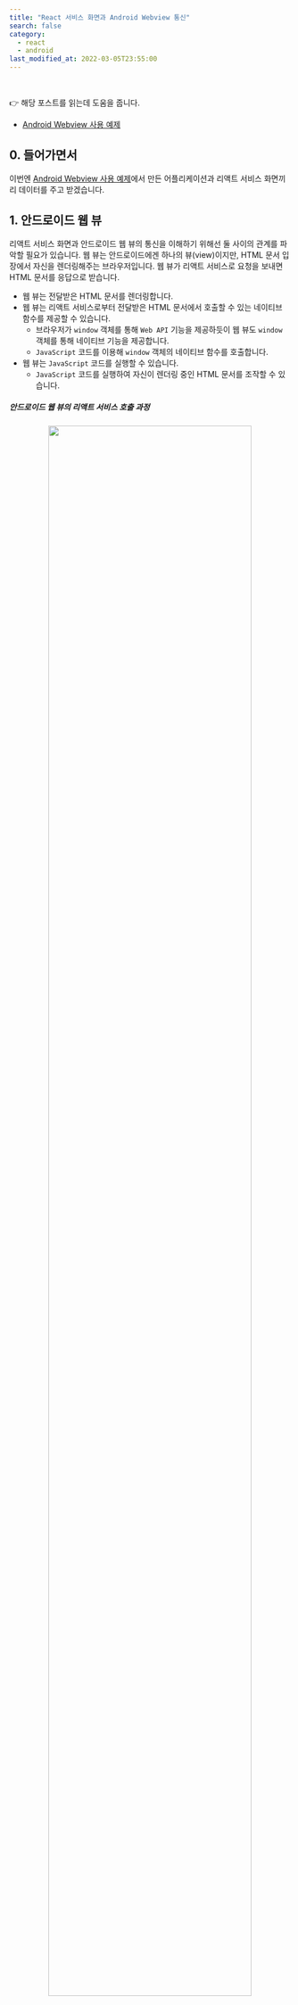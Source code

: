 ```yaml
---
title: "React 서비스 화면과 Android Webview 통신"
search: false
category:
  - react
  - android
last_modified_at: 2022-03-05T23:55:00
---
```


<br/>

👉 해당 포스트를 읽는데 도움을 줍니다.
- [Android Webview 사용 예제][android-webview-link] 

## 0. 들어가면서

이번엔 [Android Webview 사용 예제][android-webview-link]에서 만든 어플리케이션과 리액트 서비스 화면끼리 데이터를 주고 받겠습니다.

## 1. 안드로이드 웹 뷰

리액트 서비스 화면과 안드로이드 웹 뷰의 통신을 이해하기 위해선 둘 사이의 관계를 파악할 필요가 있습니다. 
웹 뷰는 안드로이드에겐 하나의 뷰(view)이지만, HTML 문서 입장에서 자신을 렌더링해주는 브라우저입니다. 
웹 뷰가 리액트 서비스로 요청을 보내면 HTML 문서를 응답으로 받습니다. 
- 웹 뷰는 전달받은 HTML 문서를 렌더링합니다.
- 웹 뷰는 리액트 서비스로부터 전달받은 HTML 문서에서 호출할 수 있는 네이티브 함수를 제공할 수 있습니다.
    - 브라우저가 `window` 객체를 통해 `Web API` 기능을 제공하듯이 웹 뷰도 `window` 객체를 통해 네이티브 기능을 제공합니다. 
    - `JavaScript` 코드를 이용해 `window` 객체의 네이티브 함수를 호출합니다.
- 웹 뷰는 `JavaScript` 코드를 실행할 수 있습니다.
    - `JavaScript` 코드를 실행하여 자신이 렌더링 중인 HTML 문서를 조작할 수 있습니다. 

##### 안드로이드 웹 뷰의 리액트 서비스 호출 과정

<p align="center">
    <img src="/images/react-android-webview-communication-1.JPG" width="85%" class="image__border">
</p>

##### 안드로이드 웹 뷰와 HTML 문서 통신
- 웹 뷰 인스턴스에게 렌더링 중인 HTML 문서에게 네이티브 메소드를 호출할 수 있는 인터페이스를 제공합니다.
- 웹 뷰 인스턴스는 자신의 `evaluateJavascript` 메소드를 통해 `JavaScript` 코드를 실행할 수 있습니다.

<p align="center">
    <img src="/images/react-android-webview-communication-2.JPG" width="55%" class="image__border">
</p>

## 2. 안드로이드 웹 뷰 자바스크립트 인터페이스 추가

### 2.1. JavaScript 인터페이스 만들기

##### JavascriptCallbackClient 클래스
- 렌더링 중인 HTML 문서에서 호출할 수 있는 메소드를 정의합니다.
- 호출할 수 있는 메소드에 `@JavascriptInterface` 애너테이션을 추가합니다.
- `showToastMessage` 메소드
    - HTML 문서에서 전달한 메세지를 토스트 기능을 통해 화면에 띄웁니다.
- `callJavaScriptFunction` 메소드
    - 5초 뒤 `JavaScript` 코드를 이용해 커스텀 이벤트(CustomEvent)를 발행합니다.
    - 커스텀 이벤트의 이름은 `"javascriptFunction"` 입니다.
    - 발행한 이벤트를 이용해 리액트 서비스의 상태를 변경합니다.

```java
package com.example.myapplication.web;

import android.app.Activity;
import android.webkit.JavascriptInterface;
import android.webkit.WebView;
import android.widget.Toast;

public class JavascriptCallbackClient {

    private Activity mContext;
    private WebView webView;

    public JavascriptCallbackClient(Activity activity, WebView webView) {
        this.mContext = activity;
        this.webView = webView;
    }

    private String publishEvent(String functionName, String data) {
        StringBuffer buffer = new StringBuffer()
                .append("window.dispatchEvent(\n")
                .append("   new CustomEvent(\"").append(functionName).append("\", {\n")
                .append("           detail: {\n")
                .append("               data: ").append(data).append("\n")
                .append("           }\n")
                .append("       }\n")
                .append("   )\n")
                .append(");");
        return buffer.toString();
    }

    @JavascriptInterface
    public void showToastMessage(final String message) {
        Toast.makeText(mContext, message, Toast.LENGTH_SHORT).show();
    }

    @JavascriptInterface
    public void callJavaScriptFunction() {
        webView.postDelayed(() -> {
            webView.evaluateJavascript(publishEvent("javascriptFunction", "\"Hello, I'm message from Android\""),
                    (result) -> {
                        Toast.makeText(mContext, result, Toast.LENGTH_SHORT).show();
                    }
            );
        }, 5000);
    }
}
```

### 2.2. JavaScript 인터페이스 등록하기

전체 코드를 확인하시려면 [Android Webview 사용 예제][android-webview-link] 포스트를 참고하세요.

##### FirstFragment 클래스
- `WebView` 클래스의 `addJavascriptInterface` 메소드로 이전 단계에서 만든 `JavascriptCallbackClient` 클래스를 등록합니다.
- `HTML` 문서에서 사용할 수 있도록 이름을 `android`로 지정합니다.
    - `window` 객체로부터 `android` 객체를 꺼내 사용할 수 있습니다.
- 리액트 서비스를 호출할 수 있도록 주소를 변경합니다.
    - 안드로이드 앱은 리액트 서비스 주소를 모르기 때문에 `LAN IP`를 전달합니다.

```java
package com.example.myapplication;

public class FirstFragment extends Fragment {

    private FragmentFirstBinding binding;

    private WebView webView;
    private ProgressBar progressBar;
    private EditText urlEditText;
    private OnBackPressedCallback onBackPressedCallback;

    public void initWebView() {

        webView.setWebViewClient(new WebViewClient() {

            @Override
            public void onPageStarted(WebView view, String url, Bitmap favicon) {
                super.onPageStarted(view, url, favicon);
                progressBar.setVisibility(View.VISIBLE);
            }

            @Override
            public void onPageFinished(WebView view, String url) {
                super.onPageFinished(view, url);
                progressBar.setVisibility(View.GONE);
            }

            @Override
            public boolean shouldOverrideUrlLoading(WebView view, String url) {
                view.loadUrl(url);
                return true;
            }
        });

        WebSettings webSettings = webView.getSettings();
        webSettings.setJavaScriptEnabled(true);

        // JavaScript 인터페이스 등록
        webView.addJavascriptInterface(new JavascriptCallbackClient(requireActivity(), webView), "android");
        webView.loadUrl("http://192.168.0.216:3000/");
    }

    // ...
}
```

## 3. 리액트 서비스

### 3.1. App.jsx 파일

- `window` 객체에 `android` 객체가 있는 경우 함수를 호출합니다.
    - `showToastMessage` 함수 - `"Hello Native Callback"` 메세지를 전달하여 토스트 메세지를 띄웁니다.
    - `callJavaScriptFunction` 함수 - 네이티브 앱에서 5초 뒤에 `"javascriptFunction"` 이벤트를 발행합니다. 
- 웹 뷰에서 발행시킬 이벤트를 등록합니다. 
    - 이벤트 이름은 `"javascriptFunction"`입니다.
    - 네이티브 앱으로부터 전달받은 내용으로 화면에 보이는 메세지를 변경합니다.

```jsx
import logo from './logo.svg'
import './App.css'
import {useEffect, useState} from "react";

function App() {

    const [messageFromAndroid, setMessageFromAndroid] = useState('Hello Vite + React!');

    useEffect(() => {

        const eventFromAndroid = async (event) => {
            setMessageFromAndroid(event.detail.data);
        }

        window.addEventListener('javascriptFunction', eventFromAndroid);

        if (window.android) {
            window.android.showToastMessage("Hello Native Callback");
            window.android.callJavaScriptFunction();
        }

        return () => {
            window.removeEventListener('javascriptFunction', eventFromAndroid);
        };
    }, []);

    return (<div className="App">
        <header className="App-header">
            <img src={logo} className="App-logo" alt="logo"/>
            <p>{messageFromAndroid}</p>
            <p>
                Edit <code>App.jsx</code> and save to test HMR updates.
            </p>
            <p>
                <a
                    className="App-link"
                    href="https://reactjs.org"
                    target="_blank"
                    rel="noopener noreferrer"
                >
                    Learn React
                </a>
                {' | '}
                <a
                    className="App-link"
                    href="https://vitejs.dev/guide/features.html"
                    target="_blank"
                    rel="noopener noreferrer"
                >
                    Vite Docs
                </a>
            </p>
        </header>
    </div>)
}

export default App
```

## 4. 안드로이드 에뮬레이터 테스트

<p align="left">
    <img src="/images/react-android-webview-communication-3.gif" width="25%" class="image__border">
</p>

##### CLOSING

안드로이드 개발자가 아니기 때문에 잘못된 설명을 하고 있다면 댓글로 알려주시길 부탁드립니다. 감사하겠습니다. 

#### TEST CODE REPOSITORY
- <https://github.com/Junhyunny/blog-in-action/tree/master/2022-03-05-android-webview-communication>

#### REFERENCE
- <https://developer.mozilla.org/ko/docs/Web/API/CustomEvent/CustomEvent>
- <https://programmer-eun.tistory.com/54>

[android-webview-link]: https://junhyunny.github.io/android/android-webview/

[mozilla-custom-event-link]: https://developer.mozilla.org/ko/docs/Web/API/CustomEvent/CustomEvent